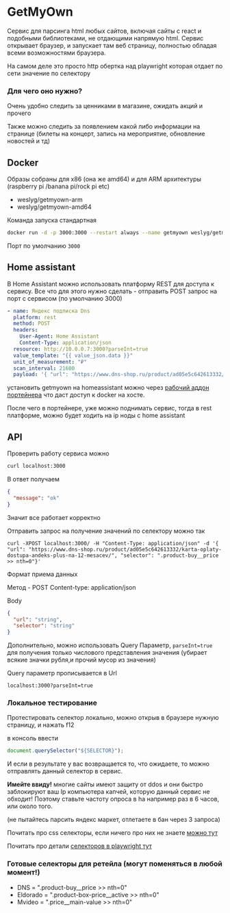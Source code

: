 # GetMyOwn

Сервис для парсинга html любых сайтов, включая сайты с react и подобными библиотеками, не отдающими напрямую html.
Сервис открывает браузер, и запускает там веб страницу, полностью обладая всеми возможностями браузера.

[](media/demo.gif)

На самом деле это просто http обертка над playwright которая отдает по сети значение по селектору

### Для чего оно нужно?

Очень удобно следить за ценниками в магазине, ожидать акций и прочего

Также можно следить за появлением какой либо информации на странице (билеты на концерт, запись на мероприятие, обновление новостей и тд)

## Docker

Образы собраны для x86 (она же amd64) и для ARM архитектуры (raspberry pi /banana pi/rock pi etc)

- weslyg/getmyown-arm
- weslyg/getmyown-amd64

Команда запуска стандартная

```bash
docker run -d -p 3000:3000 --restart always --name getmyown weslyg/getmyown-amd64
```

Порт по умолчанию `3000`

## Home assistant

В Home Assistant можно использовать платформу REST для доступа к сервису.
Все что для этого нужно сделать - отправить POST запрос на порт с сервисом (по умолчанию 3000)

```yaml
- name: Яндекс подписка Dns
  platform: rest
  method: POST
  headers:
    User-Agent: Home Assistant
    Content-Type: application/json
  resource: http://10.0.0.7:3000?parseInt=true
  value_template: "{{ value_json.data }}"
  unit_of_measurement: "₽"
  scan_interval: 21600
  payload: '{ "url": "https://www.dns-shop.ru/product/ad05e5c642613332/karta-oplaty-dostupa-andeks-plus-na-12-mesacev/", "selector": ".product-buy__price >> nth=0"}'
```

установить getmyown на homeassistant можно через [рабочий аддон портейнера](https://github.com/MikeJMcGuire/hass-portainer) что даст доступ к docker на хосте.

После чего в портейнере, уже можно поднимать сервис, тогда в rest платформе, можно будет ходить на ip ноды с home assistant

## API

Проверить работу сервиса можно

```sh
curl localhost:3000
```

В ответ получаем

```json
{
  "message": "ok"
}
```

Значит все работает корректно

Отправить запрос на получение значений по селектору можно так

```
curl -XPOST localhost:3000/ -H "Content-Type: application/json" -d '{ "url": "https://www.dns-shop.ru/product/ad05e5c642613332/karta-oplaty-dostupa-andeks-plus-na-12-mesacev/", "selector": ".product-buy__price >> nth=0"}'
```

Формат приема данных

Метод - POST
Content-type: application/json

Body

```json
{
  "url": "string",
  "selector": "string"
}
```

Дополнительно, можно использовать Query Параметр, `parseInt=true` для получения только числового представления значения (убирает всякие значки рубля,и прочий мусор из значения)

Query параметр прописывается в Url

```
localhost:3000?parseInt=true
```

### Локальное тестирование

Протестировать селектор локально, можно открыв в браузере нужную страницу, и нажать f12

в консоль ввести

```js
document.querySelector("${SELECTOR}");
```

И если в результате у вас возвращается то, что ожидаете, то можно отправлять данный селектор в сервис.

**Имейте ввиду!** многие сайты имеют защиту от ddos и они быстро заблокируют ваш Ip компьютера капчей, которую данный сервис не обходит! Поэтому ставьте частоту опроса в ha например раз в 6 часов, или около того.

(не пытайтесь парсить яндекс маркет, отлетаете в бан через 3 запроса)

Почитать про css селекторы, если ничего про них не знаете [можно тут](https://developer.mozilla.org/ru/docs/Learn/CSS/Building_blocks/Selectors)

Почитать про детали [селекторов в playwright тут](https://playwright.dev/docs/selectors)

### Готовые селекторы для ретейла (могут поменяться в любой момент!)

- DNS = ".product-buy\_\_price >> nth=0"
- Eldorado = ".product-box-price\_\_active >> nth=0"
- Mvideo = ".price\_\_main-value >> nth=0"
